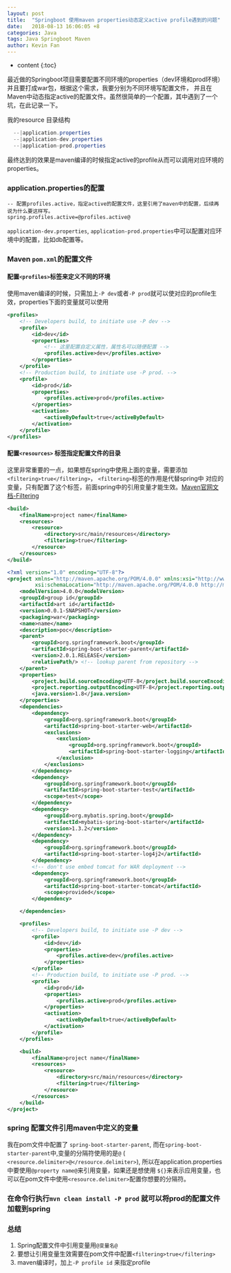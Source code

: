 ```yaml
---
layout: post
title:  "Springboot 使用maven properties动态定义active profile遇到的问题"
date:   2018-08-13 16:06:05 +8
categories: Java
tags: Java Springboot Maven
author: Kevin Fan
---
```


* content
{:toc}

最近做的Springboot项目需要配置不同环境的properties（dev环境和prod环境）并且要打成war包，根据这个需求，我要分别为不同环境写配置文件，
并且在Maven中动态指定active的配置文件。虽然很简单的一个配置，其中遇到了一个坑，在此记录一下。

我的resource 目录结构

```java
  --|application.properties
  --|application-dev.properties
  --|application-prod.properties
```

最终达到的效果是maven编译的时候指定active的profile从而可以调用对应环境的properties。

<!-- more -->

### application.properties的配置

```properties
-- 配置profiles.active，指定active的配置文件，这里引用了maven中的配置，后续再说为什么要这样写。
spring.profiles.active=@profiles.active@
```
`application-dev.properties`, `application-prod.properties`中可以配置对应环境中的配置，比如db配置等。

### Maven `pom.xml`的配置文件

#### 配置`<profiles>`标签来定义不同的环境

使用maven编译的时候，只需加上`-P dev`或者`-P prod`就可以使对应的profile生效，properties下面的变量就可以使用
```xml
<profiles>
    <!-- Developers build, to initiate use -P dev -->
    <profile>
        <id>dev</id>
        <properties>
            <!-- 这里配置自定义属性，属性名可以随便配置 -->
            <profiles.active>dev</profiles.active>
        </properties>
    </profile>
    <!-- Production build, to initiate use -P prod. -->
    <profile>
        <id>prod</id>
        <properties>
            <profiles.active>prod</profiles.active>
        </properties>
        <activation>
            <activeByDefault>true</activeByDefault>
        </activation>
    </profile>
</profiles>
```
#### 配置`<resources>` 标签指定配置文件的目录

这里非常重要的一点，如果想在spring中使用上面的变量，需要添加`<filtering>true</filtering>`， `<filtering>`标签的作用是代替spring中
对应的变量，只有配置了这个标签，前面spring中的引用变量才能生效。[Maven官网文档-Filtering](https://maven.apache.org/plugins/maven-resources-plugin/examples/filter.html)
```xml
<build>
    <finalName>project name</finalName>
    <resources>
        <resource>
            <directory>src/main/resources</directory>
            <filtering>true</filtering>
        </resource>
    </resources>
</build>
```

```xml
<?xml version="1.0" encoding="UTF-8"?>
<project xmlns="http://maven.apache.org/POM/4.0.0" xmlns:xsi="http://www.w3.org/2001/XMLSchema-instance"
         xsi:schemaLocation="http://maven.apache.org/POM/4.0.0 http://maven.apache.org/xsd/maven-4.0.0.xsd">
    <modelVersion>4.0.0</modelVersion>
    <groupId>group id</groupId>
    <artifactId>art id</artifactId>
    <version>0.0.1-SNAPSHOT</version>
    <packaging>war</packaging>
    <name>name</name>
    <description>poc</description>
    <parent>
        <groupId>org.springframework.boot</groupId>
        <artifactId>spring-boot-starter-parent</artifactId>
        <version>2.0.1.RELEASE</version>
        <relativePath/> <!-- lookup parent from repository -->
    </parent>
    <properties>
        <project.build.sourceEncoding>UTF-8</project.build.sourceEncoding>
        <project.reporting.outputEncoding>UTF-8</project.reporting.outputEncoding>
        <java.version>1.8</java.version>
    </properties>
    <dependencies>
        <dependency>
            <groupId>org.springframework.boot</groupId>
            <artifactId>spring-boot-starter-web</artifactId>
            <exclusions>
                <exclusion>
                    <groupId>org.springframework.boot</groupId>
                    <artifactId>spring-boot-starter-logging</artifactId>
                </exclusion>
            </exclusions>
        </dependency>
        <dependency>
            <groupId>org.springframework.boot</groupId>
            <artifactId>spring-boot-starter-test</artifactId>
            <scope>test</scope>
        </dependency>
        <dependency>
            <groupId>org.mybatis.spring.boot</groupId>
            <artifactId>mybatis-spring-boot-starter</artifactId>
            <version>1.3.2</version>
        </dependency>
        <dependency>
            <groupId>org.springframework.boot</groupId>
            <artifactId>spring-boot-starter-log4j2</artifactId>
        </dependency>
        <!-- don't use embed tomcat for WAR deployment -->
        <dependency>
            <groupId>org.springframework.boot</groupId>
            <artifactId>spring-boot-starter-tomcat</artifactId>
            <scope>provided</scope>
        </dependency>

    </dependencies>

    <profiles>
        <!-- Developers build, to initiate use -P dev -->
        <profile>
            <id>dev</id>
            <properties>
                <profiles.active>dev</profiles.active>
            </properties>
        </profile>
        <!-- Production build, to initiate use -P prod. -->
        <profile>
            <id>prod</id>
            <properties>
                <profiles.active>prod</profiles.active>
            </properties>
            <activation>
                <activeByDefault>true</activeByDefault>
            </activation>
        </profile>
    </profiles>

    <build>
        <finalName>project name</finalName>
        <resources>
            <resource>
                <directory>src/main/resources</directory>
                <filtering>true</filtering>
            </resource>
        </resources>
    </build>
</project>
```

### spring 配置文件引用maven中定义的变量

我在pom文件中配置了 `spring-boot-starter-parent`, 而在`spring-boot-starter-parent`中,变量的分隔符使用的是`@` (
`<resource.delimiter>@</resource.delimiter>`), 所以在application.properties中要使用`@property name@`来引用变量，如果还是想使用
`${}`来表示应用变量，也可以在pom文件中使用`<resource.delimiter>`配置你想要的分隔符。

### 在命令行执行`mvn clean install -P prod` 就可以将prod的配置文件加载到spring

### 总结

1. Spring配置文件中引用变量用`@变量名@`
2. 要想让引用变量生效需要在pom文件中配置`<filtering>true</filtering>`
3. maven编译时，加上`-P profile id` 来指定profile

